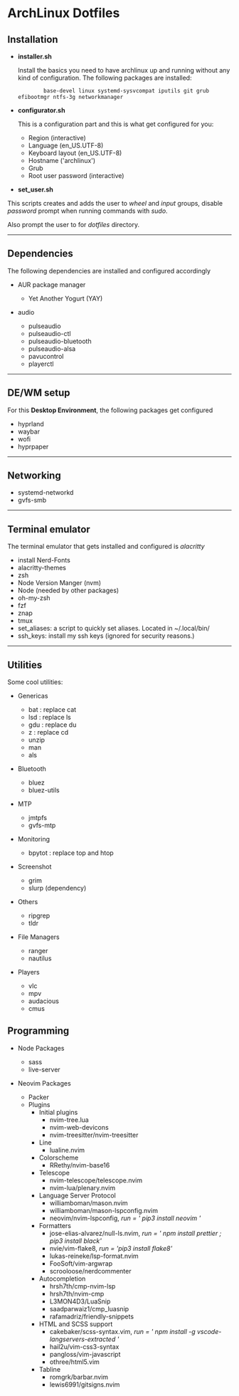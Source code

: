 # ArchLinux Dotfiles

## Installation

- **installer.sh**

  Install the basics you need to have archlinux up and running without any kind of configuration.
  The following packages are installed:

              base-devel linux systemd-sysvcompat iputils git grub efibootmgr ntfs-3g networkmanager

- **configurator.sh**

  This is a configuration part and this is what get configured for you:

  - Region (interactive)
  - Language (en_US.UTF-8)
  - Keyboard layout (en_US.UTF-8)
  - Hostname ('archlinux')
  - Grub
  - Root user password (interactive)

- **set_user.sh**

This scripts creates and adds the user to _wheel_ and _input_ groups,
disable _password_ prompt when running commands with _sudo_.

Also prompt the user to for _dotfiles_ directory.

---

## Dependencies

The following dependencies are installed and configured accordingly

- AUR package manager

  - Yet Another Yogurt (YAY)

- audio
  - pulseaudio
  - pulseaudio-ctl
  - pulseaudio-bluetooth
  - pulseaudio-alsa
  - pavucontrol
  - playerctl

---

## DE/WM setup

For this **Desktop Environment**, the following packages get configured

- hyprland
- waybar
- wofi
- hyprpaper

---

## Networking

- systemd-networkd
- gvfs-smb

---

## Terminal emulator

The terminal emulator that gets installed and configured is _alacritty_

- install Nerd-Fonts
- alacritty-themes
- zsh
- Node Version Manger (nvm)
- Node (needed by other packages)
- oh-my-zsh
- fzf
- znap
- tmux
- set_aliases: a script to quickly set aliases. Located in ~/.local/bin/
- ssh_keys: install my ssh keys (ignored for security reasons.)

---

## Utilities

Some cool utilities:

- Genericas

  - bat : replace cat
  - lsd : replace ls
  - gdu : replace du
  - z : replace cd
  - unzip
  - man
  - als

- Bluetooth

  - bluez
  - bluez-utils

- MTP

  - jmtpfs
  - gvfs-mtp

- Monitoring

  - bpytot : replace top and htop

- Screenshot

  - grim
  - slurp (dependency)

- Others

  - ripgrep
  - tldr

- File Managers

  - ranger
  - nautilus

- Players
  - vlc
  - mpv
  - audacious
  - cmus

## Programming

- Node Packages

  - sass
  - live-server

- Neovim Packages
  - Packer
  - Plugins
    - Initial plugins
      - nvim-tree.lua
      - nvim-web-devicons
      - nvim-treesitter/nvim-treesitter
    - Line
      - lualine.nvim
    - Colorscheme
      - RRethy/nvim-base16
    - Telescope
      - nvim-telescope/telescope.nvim
      - nvim-lua/plenary.nvim
    - Language Server Protocol
      - williamboman/mason.nvim
      - williamboman/mason-lspconfig.nvim
      - neovim/nvim-lspconfig, _run = ' pip3 install neovim '_
    - Formatters
      - jose-elias-alvarez/null-ls.nvim, _run = ' npm install prettier ; pip3 install black'_
      - nvie/vim-flake8, _run = 'pip3 install flake8'_
      - lukas-reineke/lsp-format.nvim
      - FooSoft/vim-argwrap
      - scrooloose/nerdcommenter
    - Autocompletion
      - hrsh7th/cmp-nvim-lsp
      - hrsh7th/nvim-cmp
      - L3MON4D3/LuaSnip
      - saadparwaiz1/cmp_luasnip
      - rafamadriz/friendly-snippets
    - HTML and SCSS support
      - cakebaker/scss-syntax.vim, _run = ' npm install -g vscode-langservers-extracted '_
      - hail2u/vim-css3-syntax
      - pangloss/vim-javascript
      - othree/html5.vim
    - Tabline
      - romgrk/barbar.nvim
      - lewis6991/gitsigns.nvim
